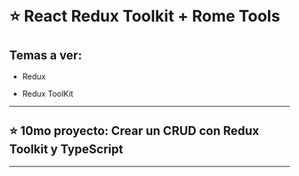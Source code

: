 # :star: React Redux Toolkit + Rome Tools 

## Temas a ver: 

- Redux

- Redux ToolKit

---

## ⭐ 10mo proyecto: Crear un CRUD con Redux Toolkit y TypeScript

---
